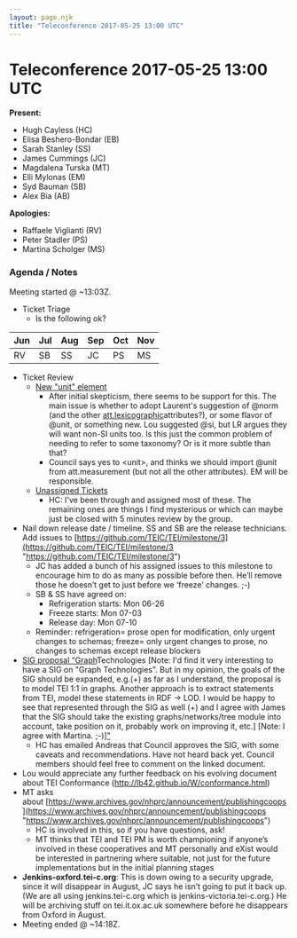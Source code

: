 ```yaml
---
layout: page.njk
title: "Teleconference 2017-05-25 13:00 UTC"
---
```

# Teleconference 2017-05-25 13:00 UTC





**Present:**
* Hugh Cayless (HC)
* Elisa Beshero\-Bondar (EB)
* Sarah Stanley (SS)
* James Cummings (JC)
* Magdalena Turska (MT)
* Elli Mylonas (EM)
* Syd Bauman (SB)
* Alex Bia (AB)


**Apologies:**
* Raffaele Viglianti (RV)
* Peter Stadler (PS)
* Martina Scholger (MS)



### Agenda / Notes


Meeting started @ \~13:03Z.
* Ticket Triage
	+ Is the following ok?





| Jun | Jul | Aug | Sep | Oct | Nov |
| --- | --- | --- | --- | --- | --- |
| RV | SB | SS | JC | PS | MS |




* Ticket Review
	+ [New "unit" element](https://github.com/TEIC/TEI/issues/1461 "New \"unit\" element")
		- After initial skepticism, there seems to be support for this. The main issue is whether
		 to adopt Laurent's suggestion of @norm (and the other [att.lexicographic](https://www.tei-c.org/release/doc/tei-p5-doc/en/html/ref-att.lexicographic.html "att.lexicographic")attributes?), or some flavor of @unit, or something new. Lou suggested @si, but LR
		 argues they will want non\-SI units too. Is this just the common problem of needing
		 to refer to some taxonomy? Or is it more subtle than that?
		- Council says yes to \<unit\>, and thinks we should import @unit from att.measurement
		 (but not all the other attributes). EM will be responsible.
	+ [Unassigned Tickets](https://github.com/TEIC/TEI/issues?utf8=%E2%9C%93&q=is%3Aopen%20is%3Aissue%20no%3Aassignee%20-label%3A%22Status%3A%20Blocked%22%20-label%3A%22Status%3A%20Reconsider%20For%20P6%22%20 "Unassigned Tickets")
		- HC: I've been through and assigned most of these. The remaining ones are things I
		 find mysterious or which can maybe just be closed with 5 minutes review by the group.
* Nail down release date / timeline. SS and SB are the release technicians. Add issues
 to [https://github.com/TEIC/TEI/milestone/3](https://github.com/TEIC/TEI/milestone/3 "https://github.com/TEIC/TEI/milestone/3")
	+ JC has added a bunch of his assigned issues to this milestone to encourage him to
	 do as many as possible before then. He’ll remove those he doesn’t get to just before
	 we ‘freeze’ changes. ;\-)
	+ SB \& SS have agreed on:
		- Refrigeration starts: Mon 06\-26
		- Freeze starts: Mon 07\-03
		- Release day: Mon 07\-10
	+ Reminder: refrigeration\= prose open for modification, only urgent changes to schemas;
	 freeze\= only urgent changes to prose, no changes to schemas except release blockers
* [SIG proposal “Graph](https://www.tei-c.org/Activities/Council/Meetings/heading=h.2b46lynisgd "SIG proposal “Graph")Technologies \[Note: I'd find it very interesting to have a SIG on "Graph Technologies". But in
 my opinion, the goals of the SIG should be expanded, e.g.(\+) as far as I understand,
 the proposal is to model TEI 1:1 in graphs. Another approach is to extract statements
 from TEI, model these statements in RDF \-\> LOD. I would be happy to see that represented
 through the SIG as well (\+) and I agree with James that the SIG should take the existing
 graphs/networks/tree module into account, take position on it, probably work on improving
 it, etc.] \[Note: I agree with Martina. ;\-)][”](https://www.tei-c.org/Activities/Council/Meetings/heading=h.2b46lynisgd "”")
	+ HC has emailed Andreas that Council approves the SIG, with some caveats and recommendations.
	 Have not heard back yet. Council members should feel free to comment on the linked
	 document.
* Lou would appreciate any further feedback on his evolving document about TEI Conformance
 ([http://lb42\.github.io/W/conformance.html](http://lb42.github.io/W/conformance.html "http://lb42.github.io/W/conformance.html"))
* MT asks about [https://www.archives.gov/nhprc/announcement/publishingcoops](https://www.archives.gov/nhprc/announcement/publishingcoops "https://www.archives.gov/nhprc/announcement/publishingcoops")
	+ HC is involved in this, so if you have questions, ask!
	+ MT thinks that TEI and TEI PM is worth championing if anyone’s involved in these cooperatives
	 and MT personally and eXist would be interested in partnering where suitable, not
	 just for the future implementations but in the initial planning stages
* **Jenkins\-oxford.tei\-c.org**: This is down owing to a security upgrade, since it will disappear in August, JC
 says he isn’t going to put it back up. (We are all using jenkins.tei\-c.org which is
 jenkins\-victoria.tei\-c.org.) He will be archiving stuff on tei.it.ox.ac.uk somewhere
 before he disappears from Oxford in August.
* Meeting ended @ \~14:18Z.








